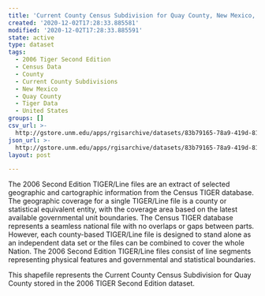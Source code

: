 ```yaml
---
title: 'Current County Census Subdivision for Quay County, New Mexico, 2006se TIGER'
created: '2020-12-02T17:28:33.885581'
modified: '2020-12-02T17:28:33.885591'
state: active
type: dataset
tags:
  - 2006 Tiger Second Edition
  - Census Data
  - County
  - Current County Subdivisions
  - New Mexico
  - Quay County
  - Tiger Data
  - United States
groups: []
csv_url: >-
  http://gstore.unm.edu/apps/rgisarchive/datasets/83b79165-78a9-419d-81b8-1bc4d213babb/tgr2006se_quay_cousubcu.derived.csv
json_url: >-
  http://gstore.unm.edu/apps/rgisarchive/datasets/83b79165-78a9-419d-81b8-1bc4d213babb/tgr2006se_quay_cousubcu.derived.json
layout: post

---
```

The 2006 Second Edition TIGER/Line files are an extract of selected geographic and cartographic information from the Census TIGER database.  The geographic coverage for a single TIGER/Line file is a county or statistical equivalent entity, with the coverage area based on the latest available governmental unit boundaries. The Census TIGER database represents a seamless national file with no overlaps or gaps between parts.  However, each county-based TIGER/Line file is designed to stand alone as an independent data set or the files can be combined to cover the whole Nation.  The 2006 Second Edition  TIGER/Line files consist of line segments representing physical features and governmental and statistical boundaries.  

This shapefile represents the Current County Census Subdivision for Quay County stored in the 2006 TIGER Second Edition dataset.
